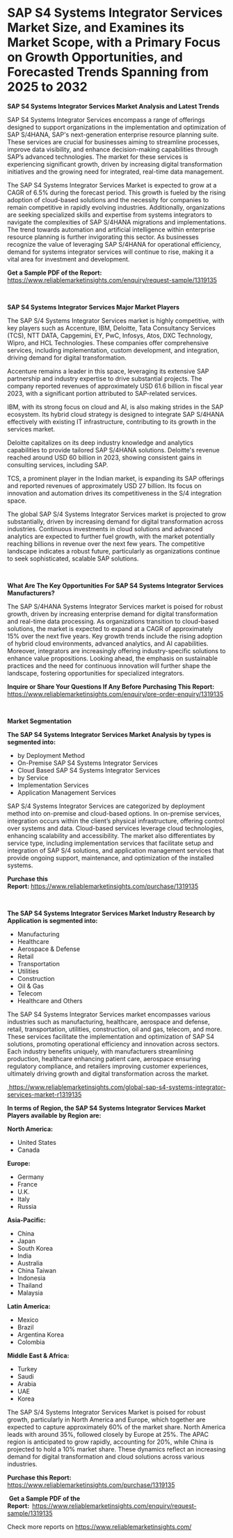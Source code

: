 <p><h1>SAP S4 Systems Integrator Services Market Size, and Examines its Market Scope, with a Primary Focus on Growth Opportunities, and Forecasted Trends Spanning from 2025 to 2032</h1></p><p><strong>SAP S4 Systems Integrator Services Market Analysis and Latest Trends</strong></p>
<p><p>SAP S4 Systems Integrator Services encompass a range of offerings designed to support organizations in the implementation and optimization of SAP S/4HANA, SAP's next-generation enterprise resource planning suite. These services are crucial for businesses aiming to streamline processes, improve data visibility, and enhance decision-making capabilities through SAP’s advanced technologies. The market for these services is experiencing significant growth, driven by increasing digital transformation initiatives and the growing need for integrated, real-time data management.</p><p>The SAP S4 Systems Integrator Services Market is expected to grow at a CAGR of 6.5% during the forecast period. This growth is fueled by the rising adoption of cloud-based solutions and the necessity for companies to remain competitive in rapidly evolving industries. Additionally, organizations are seeking specialized skills and expertise from systems integrators to navigate the complexities of SAP S/4HANA migrations and implementations. The trend towards automation and artificial intelligence within enterprise resource planning is further invigorating this sector. As businesses recognize the value of leveraging SAP S/4HANA for operational efficiency, demand for systems integrator services will continue to rise, making it a vital area for investment and development.</p></p>
<p><strong>Get a Sample PDF of the Report:&nbsp;</strong> <a href="https://www.reliablemarketinsights.com/enquiry/request-sample/1319135?utm_campaign=2636&utm_medium=2&utm_source=Github&utm_content=ia&utm_term=29032025&utm_id=sap-s4-systems-integrator-services">https://www.reliablemarketinsights.com/enquiry/request-sample/1319135</a></p>
<p>&nbsp;</p>
<p><strong>SAP S4 Systems Integrator Services Major Market Players</strong></p>
<p><p>The SAP S/4 Systems Integrator Services market is highly competitive, with key players such as Accenture, IBM, Deloitte, Tata Consultancy Services (TCS), NTT DATA, Capgemini, EY, PwC, Infosys, Atos, DXC Technology, Wipro, and HCL Technologies. These companies offer comprehensive services, including implementation, custom development, and integration, driving demand for digital transformation.</p><p>Accenture remains a leader in this space, leveraging its extensive SAP partnership and industry expertise to drive substantial projects. The company reported revenues of approximately USD 61.6 billion in fiscal year 2023, with a significant portion attributed to SAP-related services.</p><p>IBM, with its strong focus on cloud and AI, is also making strides in the SAP ecosystem. Its hybrid cloud strategy is designed to integrate SAP S/4HANA effectively with existing IT infrastructure, contributing to its growth in the services market.</p><p>Deloitte capitalizes on its deep industry knowledge and analytics capabilities to provide tailored SAP S/4HANA solutions. Deloitte's revenue reached around USD 60 billion in 2023, showing consistent gains in consulting services, including SAP.</p><p>TCS, a prominent player in the Indian market, is expanding its SAP offerings and reported revenues of approximately USD 27 billion. Its focus on innovation and automation drives its competitiveness in the S/4 integration space.</p><p>The global SAP S/4 Systems Integrator Services market is projected to grow substantially, driven by increasing demand for digital transformation across industries. Continuous investments in cloud solutions and advanced analytics are expected to further fuel growth, with the market potentially reaching billions in revenue over the next few years. The competitive landscape indicates a robust future, particularly as organizations continue to seek sophisticated, scalable SAP solutions.</p></p>
<p>&nbsp;</p>
<p><strong>What Are The Key Opportunities For SAP S4 Systems Integrator Services Manufacturers?</strong></p>
<p><p>The SAP S/4HANA Systems Integrator Services market is poised for robust growth, driven by increasing enterprise demand for digital transformation and real-time data processing. As organizations transition to cloud-based solutions, the market is expected to expand at a CAGR of approximately 15% over the next five years. Key growth trends include the rising adoption of hybrid cloud environments, advanced analytics, and AI capabilities. Moreover, integrators are increasingly offering industry-specific solutions to enhance value propositions. Looking ahead, the emphasis on sustainable practices and the need for continuous innovation will further shape the landscape, fostering opportunities for specialized integrators.</p></p>
<p><strong>Inquire or Share Your Questions If Any Before Purchasing This Report:</strong> <a href="https://www.reliablemarketinsights.com/enquiry/pre-order-enquiry/1319135?utm_campaign=2636&utm_medium=2&utm_source=Github&utm_content=ia&utm_term=29032025&utm_id=sap-s4-systems-integrator-services">https://www.reliablemarketinsights.com/enquiry/pre-order-enquiry/1319135</a></p>
<p>&nbsp;</p>
<p><strong>Market Segmentation</strong></p>
<p><strong>The SAP S4 Systems Integrator Services Market Analysis by types is segmented into:</strong></p>
<p><ul><li>by Deployment Method</li><li>On-Premise SAP S4 Systems Integrator Services</li><li>Cloud Based SAP S4 Systems Integrator Services</li><li>by Service</li><li>Implementation Services</li><li>Application Management Services</li></ul></p>
<p><p>SAP S/4 Systems Integrator Services are categorized by deployment method into on-premise and cloud-based options. In on-premise services, integration occurs within the client’s physical infrastructure, offering control over systems and data. Cloud-based services leverage cloud technologies, enhancing scalability and accessibility. The market also differentiates by service type, including implementation services that facilitate setup and integration of SAP S/4 solutions, and application management services that provide ongoing support, maintenance, and optimization of the installed systems.</p></p>
<p><strong>Purchase this Report:&nbsp;</strong><a href="https://www.reliablemarketinsights.com/purchase/1319135?utm_campaign=2636&utm_medium=2&utm_source=Github&utm_content=ia&utm_term=29032025&utm_id=sap-s4-systems-integrator-services">https://www.reliablemarketinsights.com/purchase/1319135</a></p>
<p>&nbsp;</p>
<p><strong>The SAP S4 Systems Integrator Services Market Industry Research by Application is segmented into:</strong></p>
<p><ul><li>Manufacturing</li><li>Healthcare</li><li>Aerospace & Defense</li><li>Retail</li><li>Transportation</li><li>Utilities</li><li>Construction</li><li>Oil & Gas</li><li>Telecom</li><li>Healthcare and Others</li></ul></p>
<p><p>The SAP S4 Systems Integrator Services market encompasses various industries such as manufacturing, healthcare, aerospace and defense, retail, transportation, utilities, construction, oil and gas, telecom, and more. These services facilitate the implementation and optimization of SAP S4 solutions, promoting operational efficiency and innovation across sectors. Each industry benefits uniquely, with manufacturers streamlining production, healthcare enhancing patient care, aerospace ensuring regulatory compliance, and retailers improving customer experiences, ultimately driving growth and digital transformation across the market.</p></p>
<p><a href="https://www.reliablemarketinsights.com/global-sap-s4-systems-integrator-services-market-r1319135?utm_campaign=2636&utm_medium=2&utm_source=Github&utm_content=ia&utm_term=29032025&utm_id=sap-s4-systems-integrator-services">&nbsp;https://www.reliablemarketinsights.com/global-sap-s4-systems-integrator-services-market-r1319135</a></p>
<p><strong>In terms of Region, the SAP S4 Systems Integrator Services Market Players available by Region are:</strong></p>
<p>
    <p> <strong> North America: </strong>
        <ul>
            <li>United States</li>
            <li>Canada</li>
        </ul>
        </p> 
    <p> <strong> Europe: </strong>
        <ul>
            <li>Germany</li>
            <li>France</li>
            <li>U.K.</li>
            <li>Italy</li>
            <li>Russia</li>
        </ul>
        </p> 
    <p> <strong> Asia-Pacific: </strong>
        <ul>
            <li>China</li>
            <li>Japan</li>
            <li>South Korea</li>
            <li>India</li>
            <li>Australia</li>
            <li>China Taiwan</li>
            <li>Indonesia</li>
            <li>Thailand</li>
            <li>Malaysia</li>
        </ul>
        </p> 
    <p> <strong> Latin America: </strong>
        <ul>
            <li>Mexico</li>
            <li>Brazil</li>
            <li>Argentina Korea</li>
            <li>Colombia</li>
        </ul>
        </p> 
    <p> <strong> Middle East & Africa: </strong>
        <ul>
            <li>Turkey</li>
            <li>Saudi</li>
            <li>Arabia</li>
            <li>UAE</li>
            <li>Korea</li>
        </ul>
    </p>
    </p>
<p><p>The SAP S/4 Systems Integrator Services Market is poised for robust growth, particularly in North America and Europe, which together are expected to capture approximately 60% of the market share. North America leads with around 35%, followed closely by Europe at 25%. The APAC region is anticipated to grow rapidly, accounting for 20%, while China is projected to hold a 10% market share. These dynamics reflect an increasing demand for digital transformation and cloud solutions across various industries.</p></p>
<p><strong>Purchase this Report: </strong><a href="https://www.reliablemarketinsights.com/purchase/1319135?utm_campaign=2636&utm_medium=2&utm_source=Github&utm_content=ia&utm_term=29032025&utm_id=sap-s4-systems-integrator-services">https://www.reliablemarketinsights.com/purchase/1319135</a></p>
<p>&nbsp;<strong>Get a Sample PDF of the Report:&nbsp;&nbsp;</strong><a href="https://www.reliablemarketinsights.com/enquiry/request-sample/1319135?utm_campaign=2636&utm_medium=2&utm_source=Github&utm_content=ia&utm_term=29032025&utm_id=sap-s4-systems-integrator-services">https://www.reliablemarketinsights.com/enquiry/request-sample/1319135</a></p>
<p><strong></strong></p>
<p>Check more reports on <a href="https://www.reliablemarketinsights.com/?utm_campaign=2636&utm_medium=2&utm_source=Github&utm_content=ia&utm_term=29032025&utm_id=sap-s4-systems-integrator-services">https://www.reliablemarketinsights.com/</a></p>